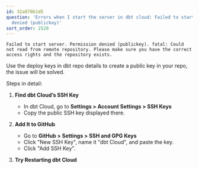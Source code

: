 ```yaml
---
id: 32a878b1d5
question: 'Errors when I start the server in dbt cloud: Failed to start server. Permission
  denied (publickey)'
sort_order: 2520
---
```


```
Failed to start server. Permission denied (publickey). fatal: Could not read from remote repository. Please make sure you have the correct access rights and the repository exists.
```

Use the deploy keys in dbt repo details to create a public key in your repo, the issue will be solved.

Steps in detail:

1. **Find dbt Cloud’s SSH Key**
   - In dbt Cloud, go to **Settings > Account Settings > SSH Keys**
   - Copy the public SSH key displayed there.

2. **Add It to GitHub**
   - Go to **GitHub > Settings > SSH and GPG Keys**
   - Click "New SSH Key", name it "dbt Cloud", and paste the key.
   - Click "Add SSH Key".

3. **Try Restarting dbt Cloud**